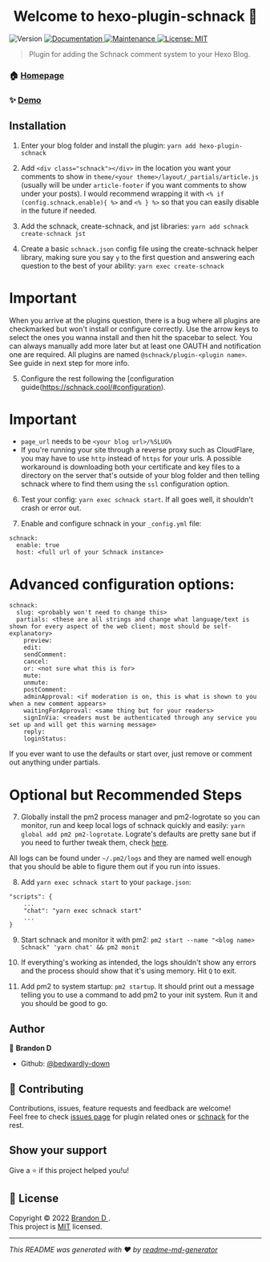 <h1 align="center">Welcome to hexo-plugin-schnack 👋</h1>
<p>
  <img alt="Version" src="https://img.shields.io/badge/version-0.0.1-blue.svg?cacheSeconds=2592000" />
  <a href="https://github.com/bedwardly-down/hexo-plugin-schnack#readme" target="_blank">
    <img alt="Documentation" src="https://img.shields.io/badge/documentation-yes-brightgreen.svg" />
  </a>
  <a href="https://github.com/bedwardly-down/hexo-plugin-schnack/graphs/commit-activity" target="_blank">
    <img alt="Maintenance" src="https://img.shields.io/badge/Maintained%3F-yes-green.svg" />
  </a>
  <a href="https://github.com/bedwardly-down/hexo-plugin-schnack/blob/master/LICENSE" target="_blank">
    <img alt="License: MIT" src="https://img.shields.io/github/license/bedwardly-down/hexo-plugin-schnack" />
  </a>
</p>

> Plugin for adding the Schnack comment system to your Hexo Blog.

### 🏠 [Homepage](https://github.com/bedwardly-down/hexo-plugin-schnack)

### ✨ [Demo](https://thearchival.one)

## Installation

1. Enter your blog folder and install the plugin: `yarn add hexo-plugin-schnack`

2. Add `<div class="schnack"></div>` in the location you want your comments to show in `theme/<your theme>/layout/_partials/article.js` (usually will be under `article-footer` if you want comments to show under your posts). I would recommend wrapping it with `<% if (config.schnack.enable){ %>` and `<% } %>` so that you can easily disable in the future if needed.

3. Add the schnack, create-schnack, and jst libraries: `yarn add schnack create-schnack jst`

4. Create a basic `schnack.json` config file using the create-schnack helper library, making sure you say `y` to the first question and answering each question to the best of your ability: `yarn exec create-schnack`

# Important

When you arrive at the plugins question, there is a bug where all plugins are checkmarked but won't install or configure correctly. Use the arrow keys to select the ones you wanna install and then hit the spacebar to select. You can always manually add more later but at least one OAUTH and notification one are required. All plugins are named `@schnack/plugin-<plugin name>`. See guide in next step for more info.

5. Configure the rest following the [configuration guide\(https://schnack.cool/#configuration).

# Important

* `page_url` needs to be `<your blog url>/%SLUG%`
* If you're running your site through a reverse proxy such as CloudFlare, you may have to use `http` instead of `https` for your urls. A possible workaround is downloading both your certificate and key files to a directory on the server that's outside of your blog folder and then telling schnack where to find them using the `ssl` configuration option.

6. Test your config: `yarn exec schnack start`. If all goes well, it shouldn't crash or error out.

7. Enable and configure schnack in your `_config.yml` file:

```
schnack:
  enable: true
  host: <full url of your Schnack instance>
```

# Advanced configuration options:

```
schnack:
  slug: <probably won't need to change this>
  partials: <these are all strings and change what language/text is shown for every aspect of the web client; most should be self-explanatory>
    preview:
    edit:
    sendComment:
    cancel:
    or: <not sure what this is for>
    mute:
    unmute:
    postComment:
    adminApproval: <if moderation is on, this is what is shown to you when a new comment appears>
    waitingForApproval: <same thing but for your readers>
    signInVia: <readers must be authenticated through any service you set up and will get this warning message>
    reply:
    loginStatus:
```

If you ever want to use the defaults or start over, just remove or comment out anything under partials.

# Optional but Recommended Steps

7. Globally install the pm2 process manager and pm2-logrotate so you can monitor, run and keep local logs of schnack quickly and easily: `yarn global add pm2 pm2-logrotate`. Lograte's defaults are pretty sane but if you need to further tweak them, check [here](https://www.npmjs.com/package/pm2-logrotate).

All logs can be found under `~/.pm2/logs` and they are named well enough that you should be able to figure them out if you run into issues.

8. Add `yarn exec schnack start` to your `package.json`:

```
"scripts": {
    ...
    "chat": "yarn exec schnack start"
    ...
}
```

9. Start schnack and monitor it with pm2: `pm2 start --name "<blog name> Schnack" 'yarn chat' && pm2 monit`

10. If everything's working as intended, the logs shouldn't show any errors and the process should show that it's using memory. Hit `Q` to exit.

11. Add pm2 to system startup: `pm2 startup`. It should print out a message telling you to use a command to add pm2 to your init system. Run it and you should be good to go.

## Author

👤 **Brandon D <bedwardly-down>**

* Github: [@bedwardly-down](https://github.com/bedwardly-down)

## 🤝 Contributing

Contributions, issues, feature requests and feedback are welcome!<br />Feel free to check [issues page](https://github.com/bedwardly-down/hexo-plugin-schnack/issues) for plugin related ones or [schnack](https://github.com/schn4ck/schnack) for the rest.

## Show your support

Give a ⭐️ if this project helped you!u!

## 📝 License

Copyright © 2022 [Brandon D <bedwardly-down>](https://github.com/bedwardly-down).<br />
This project is [MIT](https://github.com/bedwardly-down/hexo-plugin-schnack/blob/master/LICENSE) licensed.

***
_This README was generated with ❤️ by [readme-md-generator](https://github.com/kefranabg/readme-md-generator)_
